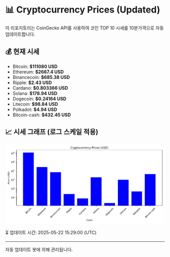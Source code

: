 
# 📊 Cryptocurrency Prices (Updated)

이 리포지토리는 CoinGecko API를 사용하여 코인 TOP 10 시세를 10분가격으로 자동 업데이트합니다.

## 💰 현재 시세
- Bitcoin: **$111080 USD**
- Ethereum: **$2667.4 USD**
- Binancecoin: **$685.38 USD**
- Ripple: **$2.43 USD**
- Cardano: **$0.803366 USD**
- Solana: **$178.94 USD**
- Dogecoin: **$0.24164 USD**
- Litecoin: **$98.84 USD**
- Polkadot: **$4.94 USD**
- Bitcoin-cash: **$432.45 USD**

## 📈 시세 그래프 (로그 스케일 적용)
![Crypto Prices](crypto_prices.png)

⏳ 업데이트 시간: 2025-05-22 15:29:00 (UTC)

---
자동 업데이트 봇에 의해 관리됩니다.
